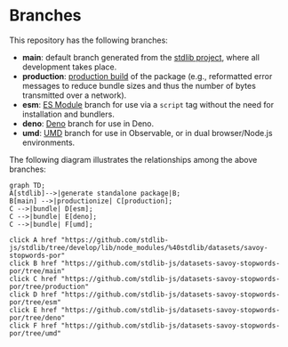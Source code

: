 <!--

@license Apache-2.0

Copyright (c) 2022 The Stdlib Authors.

Licensed under the Apache License, Version 2.0 (the "License");
you may not use this file except in compliance with the License.
You may obtain a copy of the License at

    http://www.apache.org/licenses/LICENSE-2.0

Unless required by applicable law or agreed to in writing, software
distributed under the License is distributed on an "AS IS" BASIS,
WITHOUT WARRANTIES OR CONDITIONS OF ANY KIND, either express or implied.
See the License for the specific language governing permissions and
limitations under the License.

-->

# Branches

This repository has the following branches:

-   **main**: default branch generated from the [stdlib project][stdlib-url], where all development takes place.
-   **production**: [production build][production-url] of the package (e.g., reformatted error messages to reduce bundle sizes and thus the number of bytes transmitted over a network).
-   **esm**: [ES Module][esm-url] branch for use via a `script` tag without the need for installation and bundlers.
-   **deno**: [Deno][deno-url] branch for use in Deno.
-   **umd**: [UMD][umd-url] branch for use in Observable, or in dual browser/Node.js environments.

The following diagram illustrates the relationships among the above branches:

```mermaid
graph TD;
A[stdlib]-->|generate standalone package|B;
B[main] -->|productionize| C[production];
C -->|bundle| D[esm];
C -->|bundle| E[deno];
C -->|bundle| F[umd];

click A href "https://github.com/stdlib-js/stdlib/tree/develop/lib/node_modules/%40stdlib/datasets/savoy-stopwords-por"
click B href "https://github.com/stdlib-js/datasets-savoy-stopwords-por/tree/main"
click C href "https://github.com/stdlib-js/datasets-savoy-stopwords-por/tree/production"
click D href "https://github.com/stdlib-js/datasets-savoy-stopwords-por/tree/esm"
click E href "https://github.com/stdlib-js/datasets-savoy-stopwords-por/tree/deno"
click F href "https://github.com/stdlib-js/datasets-savoy-stopwords-por/tree/umd"
```

[stdlib-url]: https://github.com/stdlib-js/stdlib/tree/develop/lib/node_modules/%40stdlib/datasets/savoy-stopwords-por
[production-url]: https://github.com/stdlib-js/datasets-savoy-stopwords-por/tree/production
[deno-url]: https://github.com/stdlib-js/datasets-savoy-stopwords-por/tree/deno
[umd-url]: https://github.com/stdlib-js/datasets-savoy-stopwords-por/tree/umd
[esm-url]: https://github.com/stdlib-js/datasets-savoy-stopwords-por/tree/esm